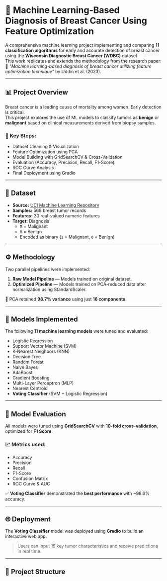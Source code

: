 # 🧠 Machine Learning-Based Diagnosis of Breast Cancer Using Feature Optimization

A comprehensive machine learning project implementing and comparing **11 classification algorithms** for early and accurate detection of breast cancer using the **Wisconsin Diagnostic Breast Cancer (WDBC)** dataset.  
This work replicates and extends the methodology from the research paper:  
📄 _"Machine learning-based diagnosis of breast cancer utilizing feature optimization technique"_ by Uddin et al. (2023).

---

## 📊 Project Overview

Breast cancer is a leading cause of mortality among women. Early detection is critical.  
This project explores the use of ML models to classify tumors as **benign** or **malignant** based on clinical measurements derived from biopsy samples.

### 🔑 Key Steps:
- Dataset Cleaning & Visualization  
- Feature Optimization using PCA  
- Model Building with GridSearchCV & Cross-Validation  
- Evaluation (Accuracy, Precision, Recall, F1-Score)  
- ROC Curve Analysis  
- Final Deployment using Gradio

---

## 🧬 Dataset

- **Source:** [UCI Machine Learning Repository](https://archive.ics.uci.edu/ml/datasets/Breast+Cancer+Wisconsin+(Diagnostic))
- **Samples:** 569 breast tumor records
- **Features:** 30 real-valued numeric features
- **Target:** Diagnosis  
  - `M` = Malignant  
  - `B` = Benign  
  - Encoded as binary (`1` = Malignant, `0` = Benign)

---

## ⚙️ Methodology

Two parallel pipelines were implemented:

1. **Raw Model Pipeline** — Models trained on original dataset.
2. **Optimized Pipeline** — Models trained on PCA-reduced data after normalization using StandardScaler.

📌 PCA retained **98.7% variance** using just **16 components**.

---

## 🤖 Models Implemented

The following **11 machine learning models** were tuned and evaluated:

- Logistic Regression  
- Support Vector Machine (SVM)  
- K-Nearest Neighbors (KNN)  
- Decision Tree  
- Random Forest  
- Naive Bayes  
- AdaBoost  
- Gradient Boosting  
- Multi-Layer Perceptron (MLP)  
- Nearest Centroid  
- **Voting Classifier** (SVM + Logistic Regression)

---

## 🧪 Model Evaluation

All models were tuned using **GridSearchCV** with **10-fold cross-validation**, optimized for **F1 Score**.

### 📈 Metrics used:

- Accuracy  
- Precision  
- Recall  
- F1-Score  
- Confusion Matrix  
- ROC Curve & AUC

✅ **Voting Classifier** demonstrated the **best performance** with ~98.6% accuracy.

---

## 🌐 Deployment

The **Voting Classifier** model was deployed using **Gradio** to build an interactive web app.

> Users can input 15 key tumor characteristics and receive predictions in real time.

---

## 📁 Project Structure

